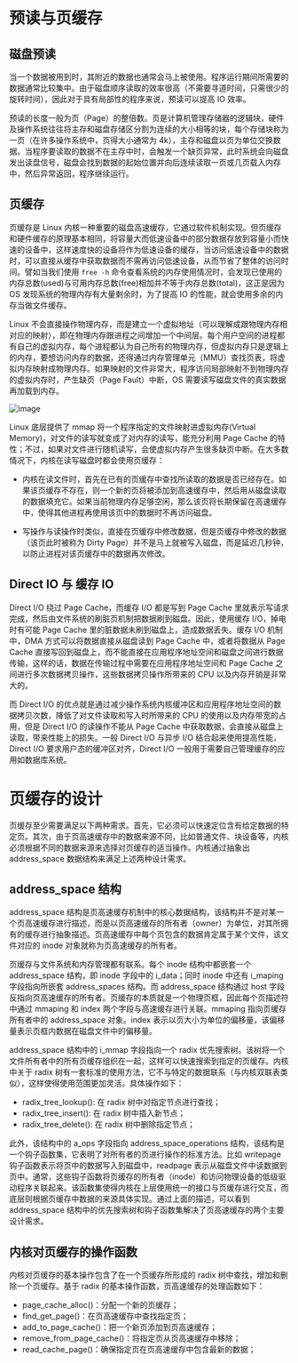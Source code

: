 # 预读与页缓存

## 磁盘预读

当一个数据被用到时，其附近的数据也通常会马上被使用。程序运行期间所需要的数据通常比较集中。由于磁盘顺序读取的效率很高（不需要寻道时间，只需很少的旋转时间），因此对于具有局部性的程序来说，预读可以提高 IO 效率。

预读的长度一般为页（Page）的整倍数。页是计算机管理存储器的逻辑块，硬件及操作系统往往将主存和磁盘存储区分割为连续的大小相等的块，每个存储块称为一页（在许多操作系统中，页得大小通常为 4k），主存和磁盘以页为单位交换数据。当程序要读取的数据不在主存中时，会触发一个缺页异常，此时系统会向磁盘发出读盘信号，磁盘会找到数据的起始位置并向后连续读取一页或几页载入内存中，然后异常返回，程序继续运行。

## 页缓存

页缓存是 Linux 内核一种重要的磁盘高速缓存，它通过软件机制实现。但页缓存和硬件缓存的原理基本相同，将容量大而低速设备中的部分数据存放到容量小而快速的设备中，这样速度快的设备将作为低速设备的缓存，当访问低速设备中的数据时，可以直接从缓存中获取数据而不需再访问低速设备，从而节省了整体的访问时间。譬如当我们使用 `free -h` 命令查看系统的内存使用情况时，会发现已使用的内存总数(used)与可用内存总数(free)相加并不等于内存总数(total)，这正是因为 OS 发现系统的物理内存有大量剩余时，为了提高 IO 的性能，就会使用多余的内存当做文件缓存。

Linux 不会直接操作物理内存，而是建立一个虚拟地址（可以理解成跟物理内存相对应的映射），即在物理内存跟进程之间增加一个中间层。每个用户空间的进程都有自己的虚拟内存，每个进程都认为自己所有的物理内存，但虚拟内存只是逻辑上的内存，要想访问内存的数据，还得通过内存管理单元（MMU）查找页表，将虚拟内存映射成物理内存。如果映射的文件非常大，程序访问局部映射不到物理内存的虚拟内存时，产生缺页（Page Fault）中断，OS 需要读写磁盘文件的真实数据再加载到内存。

![image](https://user-images.githubusercontent.com/5803001/49648842-479cd680-fa62-11e8-96d4-3997faf92ec6.png)

Linux 底层提供了 mmap 将一个程序指定的文件映射进虚拟内存(Virtual Memory)，对文件的读写就变成了对内存的读写，能充分利用 Page Cache 的特性；不过，如果对文件进行随机读写，会使虚拟内存产生很多缺页中断。在大多数情况下，内核在读写磁盘时都会使用页缓存：

- 内核在读文件时，首先在已有的页缓存中查找所读取的数据是否已经存在。如果该页缓存不存在，则一个新的页将被添加到高速缓存中，然后用从磁盘读取的数据填充它。如果当前物理内存足够空闲，那么该页将长期保留在高速缓存中，使得其他进程再使用该页中的数据时不再访问磁盘。

- 写操作与读操作时类似，直接在页缓存中修改数据，但是页缓存中修改的数据（该页此时被称为 Dirty Page）并不是马上就被写入磁盘，而是延迟几秒钟，以防止进程对该页缓存中的数据再次修改。

## Direct IO 与 缓存 IO

Direct I/O 绕过 Page Cache，而缓存 I/O 都是写到 Page Cache 里就表示写请求完成，然后由文件系统的刷脏页机制把数据刷到磁盘。因此，使用缓存 I/O，掉电时有可能 Page Cache 里的脏数据未刷到磁盘上，造成数据丢失。缓存 I/O 机制中，DMA 方式可以将数据直接从磁盘读到 Page Cache 中，或者将数据从 Page Cache 直接写回到磁盘上，而不能直接在应用程序地址空间和磁盘之间进行数据传输，这样的话，数据在传输过程中需要在应用程序地址空间和 Page Cache 之间进行多次数据拷贝操作，这些数据拷贝操作所带来的 CPU 以及内存开销是非常大的。

而 Direct I/O 的优点就是通过减少操作系统内核缓冲区和应用程序地址空间的数据拷贝次数，降低了对文件读取和写入时所带来的 CPU 的使用以及内存带宽的占用，但是 Direct I/O 的读操作不能从 Page Cache 中获取数据，会直接从磁盘上读取，带来性能上的损失。一般 Direct I/O 与异步 I/O 结合起来使用提高性能，Direct I/O 要求用户态的缓冲区对齐，Direct I/O 一般用于需要自己管理缓存的应用如数据库系统。

# 页缓存的设计

页缓存至少需要满足以下两种需求。首先，它必须可以快速定位含有给定数据的特定页。其次，由于页高速缓存中的数据来源不同，比如普通文件、块设备等，内核必须根据不同的数据来源来选择对页缓存的适当操作。内核通过抽象出 address_space 数据结构来满足上述两种设计需求。

## address_space 结构

address_space 结构是页高速缓存机制中的核心数据结构，该结构并不是对某一个页高速缓存进行描述，而是以页高速缓存的所有者（owner）为单位，对其所拥有的缓存进行抽象描述。页高速缓存中每个页包含的数据肯定属于某个文件，该文件对应的 inode 对象就称为页高速缓存的所有者。

页缓存与文件系统和内存管理都有联系。每个 inode 结构中都嵌套一个 address_space 结构，即 inode 字段中的 i_data；同时 inode 中还有 i_maping 字段指向所嵌套 address_spaces 结构。而 address_space 结构通过 host 字段反指向页高速缓存的所有者。页缓存的本质就是一个物理页框，因此每个页描述符中通过 mmaping 和 index 两个字段与高速缓存进行关联。mmaping 指向页缓存所有者中的 address_space 对象。index 表示以页大小为单位的偏移量，该偏移量表示页框内数据在磁盘文件中的偏移量。

address_space 结构中的 i_mmap 字段指向一个 radix 优先搜索树。该树将一个文件所有者中的所有页缓存组织在一起，这样可以快速搜索到指定的页缓存。内核中关于 radix 树有一套标准的使用方法，它不与特定的数据联系（与内核双联表类似），这样使得使用范围更加灵活。具体操作如下：

- radix_tree_lookup(): 在 radix 树中对指定节点进行查找；
- radix_tree_insert(): 在 radix 树中插入新节点；
- radix_tree_delete(): 在 radix 树中删除指定节点；

此外，该结构中的 a_ops 字段指向 address_space_operations 结构，该结构是一个钩子函数集，它表明了对所有者的页进行操作的标准方法。比如 writepage 钩子函数表示将页中的数据写入到磁盘中，readpage 表示从磁盘文件中读数据到页中。通常，这些钩子函数将页缓存的所有者（inode）和访问物理设备的低级驱动程序关联起来。该函数集使得内核在上层使用统一的接口与页缓存进行交互，而底层则根据页缓存中数据的来源具体实现。通过上面的描述，可以看到 address_space 结构中的优先搜索树和钩子函数集解决了页高速缓存的两个主要设计需求。

## 内核对页缓存的操作函数

内核对页缓存的基本操作包含了在一个页缓存所形成的 radix 树中查找，增加和删除一个页缓存。基于 radix 的基本操作函数，页高速缓存的处理函数如下：

- page_cache_alloc()：分配一个新的页缓存；
- find_get_page()：在页高速缓存中查找指定页；
- add_to_page_cache()：把一个新页添加到页高速缓存；
- remove_from_page_cache()：将指定页从页高速缓存中移除；
- read_cache_page()：确保指定页在页高速缓存中包含最新的数据；

